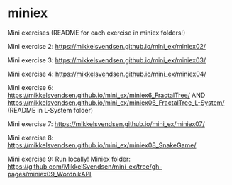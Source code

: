 <h1>miniex</h1>

Mini exercises (README for each exercise in miniex folders!)

Mini exercise 2: https://mikkelsvendsen.github.io/mini_ex/miniex02/

Mini exercise 3: https://mikkelsvendsen.github.io/mini_ex/miniex03/

Mini exercise 4: https://mikkelsvendsen.github.io/mini_ex/miniex04/

Mini exercise 6: https://mikkelsvendsen.github.io/mini_ex/miniex6_FractalTree/ AND https://mikkelsvendsen.github.io/mini_ex/miniex06_FractalTree_L-System/ (README in L-System folder)

Mini exercise 7: https://mikkelsvendsen.github.io/mini_ex/miniex07/

Mini exercise 8: https://mikkelsvendsen.github.io/mini_ex/miniex08_SnakeGame/

Mini exercise 9: Run locally! Miniex folder: https://github.com/MikkelSvendsen/mini_ex/tree/gh-pages/miniex09_WordnikAPI
